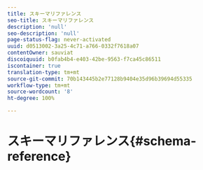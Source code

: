 ```yaml
---
title: スキーマリファレンス
seo-title: スキーマリファレンス
description: 'null'
seo-description: 'null'
page-status-flag: never-activated
uuid: d0513002-3a25-4c71-a766-0332f7618a07
contentOwner: sauviat
discoiquuid: b0fab4b4-e403-42be-9563-f7ca45c86511
iscontainer: true
translation-type: tm+mt
source-git-commit: 70b143445b2e77128b9404e35d96b39694d55335
workflow-type: tm+mt
source-wordcount: '8'
ht-degree: 100%

---
```



# スキーマリファレンス{#schema-reference}

